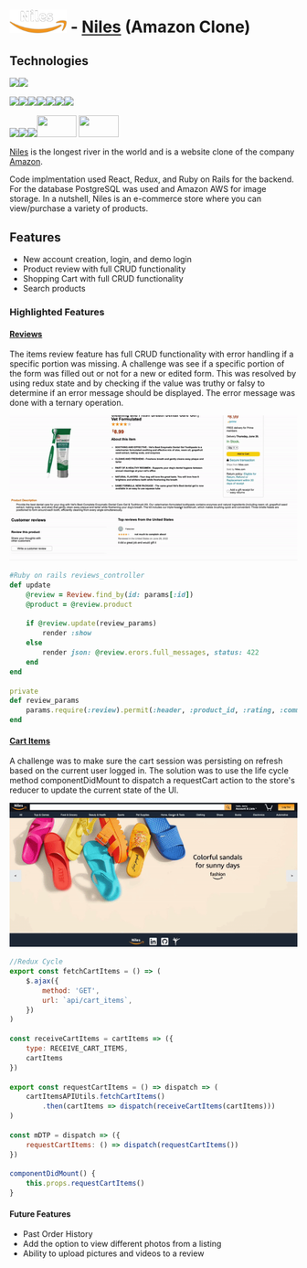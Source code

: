 
# <img src="./app/assets/images/white_logo.png" alt="drawing" width="100"/> - [Niles](https://niles-app-academy.herokuapp.com/#/)  (Amazon Clone)


## Technologies

<img src="https://img.shields.io/badge/JavaScript-323330?style=for-the-badge&logo=javascript&logoColor=F7DF1E" height="38"/><img src="https://img.shields.io/badge/Ruby-CC342D?style=for-the-badge&logo=ruby&logoColor=white" height="38" />


<img src="https://img.shields.io/badge/React-20232A?style=for-the-badge&logo=react&logoColor=61DAFB" height="38"/><img src="https://img.shields.io/badge/Redux-593D88?style=for-the-badge&logo=redux&logoColor=white" height="38"/><img src="https://img.shields.io/badge/React_Router-CA4245?style=for-the-badge&logo=react-router&logoColor=white" height="38" /><img src="https://img.shields.io/badge/jQuery-0769AD?style=for-the-badge&logo=jquery&logoColor=white" height="38" /><img src="https://img.shields.io/badge/HTML-239120?style=for-the-badge&logo=html5&logoColor=white" height="38" /><img src="https://img.shields.io/badge/Sass-CC6699?style=for-the-badge&logo=sass&logoColor=white" height="38" /><img src="https://img.shields.io/badge/CSS-239120?&style=for-the-badge&logo=css3&logoColor=white" height="38"/>

<img src="https://img.shields.io/badge/Ruby_on_Rails-CC0000?style=for-the-badge&logo=ruby-on-rails&logoColor=white" height="38"/><img src="https://img.shields.io/badge/PostgreSQL-316192?style=for-the-badge&logo=postgresql&logoColor=white" height="38"/><img src="https://img.shields.io/badge/Amazon_AWS-232F3E?style=for-the-badge&logo=amazon-aws&logoColor=white" height="38" /><img src="https://img.shields.io/badge/GitHub-100000?style=for-the-badge&logo=github&logoColor=white" height="38" width="69"/> <img src="https://img.shields.io/badge/Heroku-430098?style=for-the-badge&logo=heroku&logoColor=white" height="38" width="70"/>

[Niles](https://niles-app-academy.herokuapp.com/#/) is the longest river in the world and is a website clone of the company [Amazon](www.amazon.com).  

Code implmentation used React, Redux, and Ruby on Rails for the backend. For the database PostgreSQL was used and Amazon AWS for image storage.  In a nutshell, Niles is an e-commerce store where you can view/purchase a variety of products.

## Features
 * New account creation, login, and demo login
 * Product review with full CRUD functionality
 * Shopping Cart with full CRUD functionality
 * Search products

### <b>Highlighted Features</b>

#### <u>Reviews</u>
The items review feature has full CRUD functionality with error handling if a specific portion was missing. A challenge was see if a specific portion of the form was filled out or not for a new or edited form.  This was resolved by using redux state and by checking if the value was truthy or falsy to determine if an error message should be displayed.  The error message was done with a ternary operation. 

![crud](crud.gif)

```ruby
#Ruby on rails reviews_controller
def update
    @review = Review.find_by(id: params[:id])
    @product = @review.product

    if @review.update(review_params)
        render :show
    else
        render json: @review.erors.full_messages, status: 422
    end
end

private
def review_params
    params.require(:review).permit(:header, :product_id, :rating, :comment)
end
```

#### <u>Cart Items</u>
A challenge was to make sure the cart session was persisting on refresh based on the current user logged in.  The solution was to use the life cycle method componentDidMount to dispatch a requestCart action to the store's reducer to update the current state of the UI.

![cart](cart.gif)

```javascript
//Redux Cycle
export const fetchCartItems = () => (
    $.ajax({
        method: 'GET',
        url: `api/cart_items`,
    })
)

const receiveCartItems = cartItems => ({
    type: RECEIVE_CART_ITEMS,
    cartItems
})

export const requestCartItems = () => dispatch => (
    cartItemsAPIUtils.fetchCartItems()
        .then(cartItems => dispatch(receiveCartItems(cartItems)))
)

const mDTP = dispatch => ({
    requestCartItems: () => dispatch(requestCartItems())
})

componentDidMount() {
    this.props.requestCartItems()
}
```

#### Future Features
 * Past Order History
 * Add the option to view different photos from a listing
 * Ability to upload pictures and videos to a review